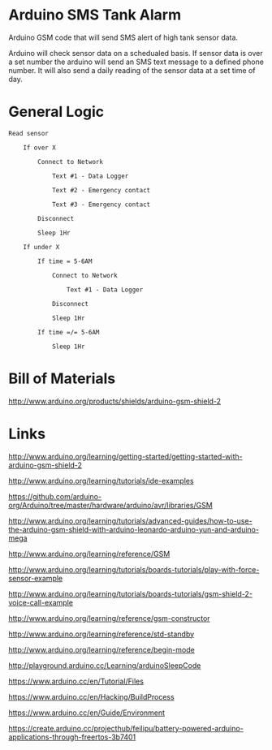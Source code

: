 # Arduino SMS Tank Alarm
Arduino GSM code that will send SMS alert of high tank sensor data.

Arduino will check sensor data on a schedualed basis. If sensor data is over a set number the arduino will send an SMS text message to a defined phone number. It will also send a daily reading of the sensor data at a set time of day.

# General Logic

	
	Read sensor
		
		If over X
		
			Connect to Network
			
				Text #1 - Data Logger
			
				Text #2 - Emergency contact
				
				Text #3 - Emergency contact
				
			Disconnect
			
			Sleep 1Hr
			
		If under X
		
			If time = 5-6AM
			
				Connect to Network
				
					Text #1 - Data Logger
				
				Disconnect
			
				Sleep 1Hr
				
			If time =/= 5-6AM
			
				Sleep 1Hr

# Bill of Materials

http://www.arduino.org/products/shields/arduino-gsm-shield-2

# Links

http://www.arduino.org/learning/getting-started/getting-started-with-arduino-gsm-shield-2

http://www.arduino.org/learning/tutorials/ide-examples

https://github.com/arduino-org/Arduino/tree/master/hardware/arduino/avr/libraries/GSM

http://www.arduino.org/learning/tutorials/advanced-guides/how-to-use-the-arduino-gsm-shield-with-arduino-leonardo-arduino-yun-and-arduino-mega

http://www.arduino.org/learning/reference/GSM

http://www.arduino.org/learning/tutorials/boards-tutorials/play-with-force-sensor-example

http://www.arduino.org/learning/tutorials/boards-tutorials/gsm-shield-2-voice-call-example

http://www.arduino.org/learning/reference/gsm-constructor

http://www.arduino.org/learning/reference/std-standby

http://www.arduino.org/learning/reference/begin-mode

http://playground.arduino.cc/Learning/arduinoSleepCode

https://www.arduino.cc/en/Tutorial/Files

https://www.arduino.cc/en/Hacking/BuildProcess

https://www.arduino.cc/en/Guide/Environment

https://create.arduino.cc/projecthub/feilipu/battery-powered-arduino-applications-through-freertos-3b7401
